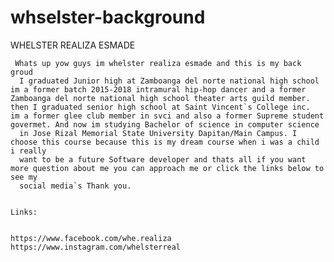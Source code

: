 # whselster-background
WHELSTER REALIZA ESMADE
	
     Whats up yow guys im whelster realiza esmade and this is my back groud
	  I graduated Junior high at Zamboanga del norte national high school im a former batch 2015-2018 intramural hip-hop dancer and a former
  	Zamboanga del norte national high school theater arts guild member. then I graduated senior high school at Saint Vincent`s College inc.
    im a former glee club member in svci and also a former Supreme student govermet. And now im studying Bachelor of science in computer science 
	  in Jose Rizal Memorial State University Dapitan/Main Campus. I choose this course because this is my dream course when i was a child i really
	  want to be a future Software developer and thats all if you want more question about me you can approach me or click the links below to see my 
	  social media`s Thank you.
 	
	
	Links:


	https://www.facebook.com/whe.realiza
	https://www.instagram.com/whelsterreal

